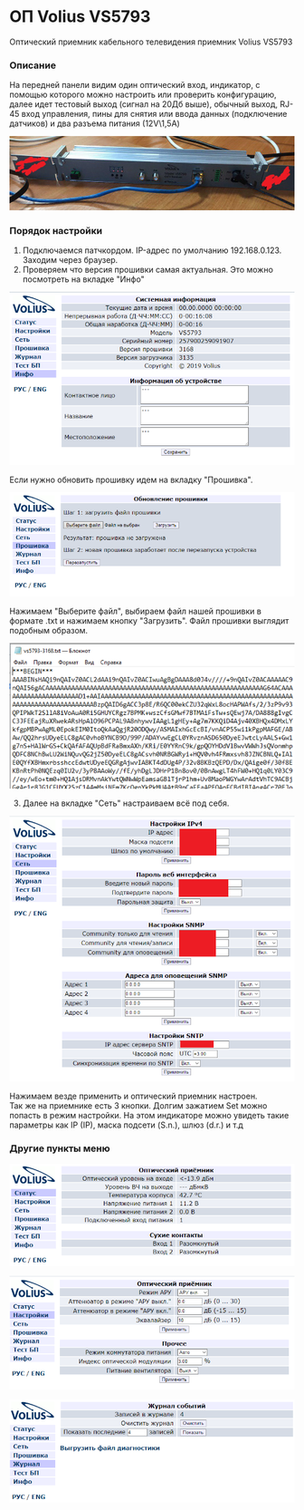 # ОП Volius VS5793

Оптический приемник кабельного телевидения приемник Volius VS5793 

### Описание

На передней панели видим один оптический вход, индикатор, с помощью которого можно настроить или проверить конфигурацию, далее идет тестовый выход \(сигнал на 20Дб выше\), обычный выход, RJ-45 вход управления, пины для снятия или ввода данных \(подключение датчиков\) и два разъема питания \(12V\1,5A\) 

![](../../../.gitbook/assets/1%20%283%29.jpg)

### Порядок настройки

1. Подключаемся патчкордом. IP-адрес по умолчанию 192.168.0.123. Заходим через браузер.
2. Проверяем что версия прошивки самая актуальная. Это можно посмотреть на вкладке "Инфо"

![](../../../.gitbook/assets/2%20%283%29.png)

Если нужно обновить прошивку идем на вкладку "Прошивка". 

![](../../../.gitbook/assets/3.png)

Нажимаем "Выберите файл", выбираем файл нашей прошивки в формате .txt и нажимаем кнопку "Загрузить". Файл прошивки выглядит подобным образом.

![](../../../.gitbook/assets/4.png)

3. Далее на вкладке "Сеть" настраиваем всё под себя.

![](../../../.gitbook/assets/5.png)

Нажимаем везде применить и оптический приемник настроен.  
Так же на приемнике есть 3 кнопки. Долгим зажатием Set можно попасть в режим настройки. На этом индикаторе можно увидеть такие параметры как IP \(IP\), маска подсети \(S.n.\), шлюз \(d.r.\) и т.д

### Другие пункты меню

![](../../../.gitbook/assets/6.png)

![](../../../.gitbook/assets/7.png)

![](../../../.gitbook/assets/8.png)

